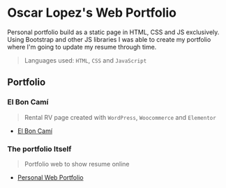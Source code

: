 # Oscar Lopez's Web Portfolio
Personal portfolio build as a static page in HTML, CSS and JS exclusively. Using Bootstrap and other JS libraries I was able to create my portfolio where I'm going to update my resume through time.
> Languages used: `HTML`, `CSS` and `JavaScript`

## Portfolio

### El Bon Camí
> Rental RV page created with `WordPress`, `Woocommerce` and `Elementor`
- [El Bon Camí](https://www.elboncami.com/)

### The portfolio Itself
> Portfolio web to show resume online
- [Personal Web Portfolio](https://ocr99.github.io/portfolio/)
